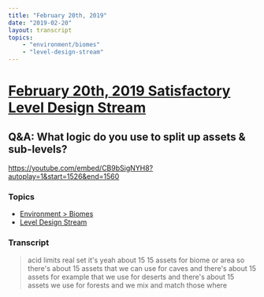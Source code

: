 ```yaml
---
title: "February 20th, 2019"
date: "2019-02-20"
layout: transcript
topics: 
    - "environment/biomes"
    - "level-design-stream"
---
```

# [February 20th, 2019 Satisfactory Level Design Stream](../2019-02-20.md)
## Q&A: What logic do you use to split up assets & sub-levels?
https://youtube.com/embed/CB9bSigNYH8?autoplay=1&start=1526&end=1560
### Topics
* [Environment > Biomes](../topics/environment/biomes.md)
* [Level Design Stream](../topics/level-design-stream.md)

### Transcript

> acid limits real set it's yeah about 15
> 15 assets for biome or area so there's
> about 15 assets that we can use for
> caves and there's about 15 assets for
> example that we use for deserts and
> there's about 15 assets we use for
> forests and we mix and match those where
